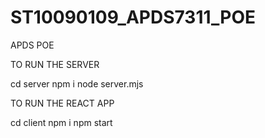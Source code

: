 # ST10090109_APDS7311_POE
APDS POE

TO RUN THE SERVER 

cd server
npm i
node server.mjs 

TO RUN THE REACT APP

cd client
npm i 
npm start
